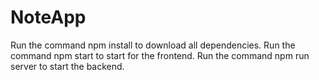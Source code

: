 # NoteApp
Run the command npm install to download all dependencies.
Run the command npm start to start for the frontend.
Run the command npm run server to start the backend.
